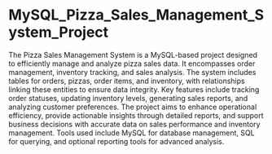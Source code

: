 # MySQL_Pizza_Sales_Management_System_Project
The Pizza Sales Management System is a MySQL-based project designed to efficiently manage and analyze pizza sales data. It encompasses order management, inventory tracking, and sales analysis. The system includes tables for  orders, pizzas, order items, and inventory, with relationships linking these entities to ensure data integrity. Key features include tracking order statuses, updating inventory levels, generating sales reports, and analyzing customer preferences. The project aims to enhance operational efficiency, provide actionable insights through detailed reports, and support business decisions with accurate data on sales performance and inventory management. Tools used include MySQL for database management, SQL for querying, and optional reporting tools for advanced analysis.
